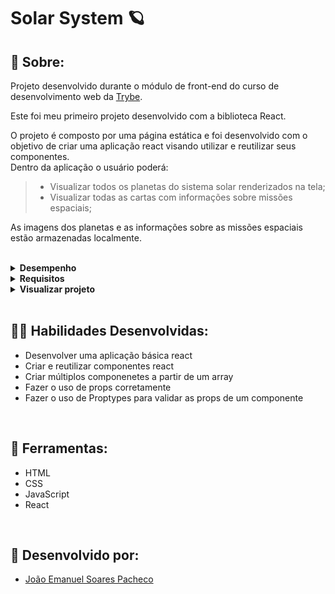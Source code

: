 # Solar System 🪐

## 📄 Sobre:

Projeto desenvolvido durante o módulo de front-end do curso de desenvolvimento web da [Trybe](https://www.betrybe.com/).

Este foi meu primeiro projeto desenvolvido com a biblioteca React.

O projeto é composto por uma página estática e foi desenvolvido com o objetivo de criar uma aplicação react visando utilizar e reutilizar seus componentes.
</br>
Dentro da aplicação o usuário poderá:
> * Visualizar todos os planetas do sistema solar renderizados na tela;
> * Visualizar todas as cartas com informações sobre missões espaciais;

As imagens dos planetas e as informações sobre as missões espaciais estão armazenadas localmente.

</br>
<details>
<summary><strong>Desempenho</strong></summary>
Aprovado com 100% de desempenho em todos os requisitos

![image](https://user-images.githubusercontent.com/99846604/211168304-91741d0d-1992-43df-8c80-c7c25e2887da.png)

undefined
</details>

<details>
<summary><strong>Requisitos</strong></summary>
Requisitos Obrigatórios: 
</br>
</br>
1. Crie um componente chamado `Header` </br>
2. Crie um componente chamado `SolarSystem` </br>
3. Crie um componente chamado `Title` </br>
4. Renderize o componente `Title` dentro do componente `SolarSystem` </br>
5. Crie um componente chamado `PlanetCard` </br>
6. Renderize uma lista com os planetas do Sistema Solar </br>
7. Crie um componente chamado `Missions` </br>
8. Renderize o componente `Title` dentro do componente `Missions` </br>
9. Crie um componente chamado `MissionCard` </br>
10. Renderize uma lista com as missões espaciais </br>
</details>

<details>
<summary><strong>Visualizar projeto</strong></summary>

![Sola-system-layout](https://user-images.githubusercontent.com/99846604/211168178-320bd614-6e09-4d12-8043-0db530409b6b.gif)

</details>
</br>

## 🤹🏽 Habilidades Desenvolvidas:
* Desenvolver uma aplicação básica react
* Criar e reutilizar componentes react
* Criar múltiplos componenetes a partir de um array
* Fazer o uso de props corretamente
* Fazer o uso de Proptypes para validar as props de um componente
</br>

## 🧰 Ferramentas:
* HTML
* CSS
* JavaScript
* React
</br>

## 📝 Desenvolvido por:
* [João Emanuel Soares Pacheco](https://github.com/joaoespacheco)

